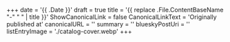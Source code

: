 +++
date = '{{ .Date }}'
draft = true
title = '{{ replace .File.ContentBaseName "-" " " | title }}'
ShowCanonicalLink = false
CanonicalLinkText = 'Originally published at'
canonicalURL = ''
summary = ''
blueskyPostUri = ''
listEntryImage = './catalog-cover.webp'
+++
